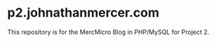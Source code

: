 p2.johnathanmercer.com
================================

This repository is for the MercMicro Blog in PHP/MySQL for Project 2.  
